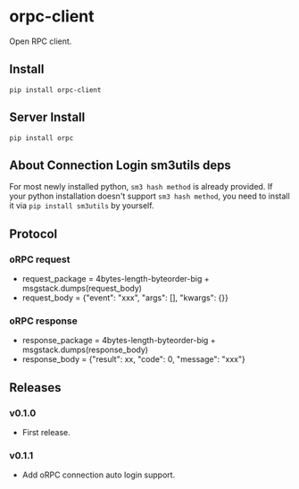 # orpc-client

Open RPC client.

## Install

```
pip install orpc-client
```

## Server Install

```
pip install orpc
```

## About Connection Login sm3utils deps

For most newly installed python, `sm3 hash method` is already provided. If your python installation doesn't support `sm3 hash method`, you need to install it via `pip install sm3utils` by yourself.

## Protocol

### oRPC request

- request_package = 4bytes-length-byteorder-big + msgstack.dumps(request_body)
- request_body = {"event": "xxx", "args": [], "kwargs": {}}

### oRPC response

- response_package = 4bytes-length-byteorder-big + msgstack.dumps(response_body)
- response_body = {"result": xx, "code": 0, "message": "xxx"}

## Releases

### v0.1.0

- First release.

### v0.1.1

- Add oRPC connection auto login support.
